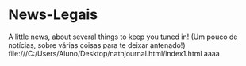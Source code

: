 # News-Legais
A little news, about several things to keep you tuned in! (Um pouco de notícias, sobre várias coisas para te deixar antenado!)  file:///C:/Users/Aluno/Desktop/nathjournal.html/index1.html
aaaa
